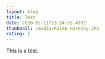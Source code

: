 ```yaml
---
layout: blog
title: Test
date: 2020-02-11T23:24:53.439Z
thumbnail: /media/Kaleb Hornsby.JPG
rating: 1
---
```

This is a test.
